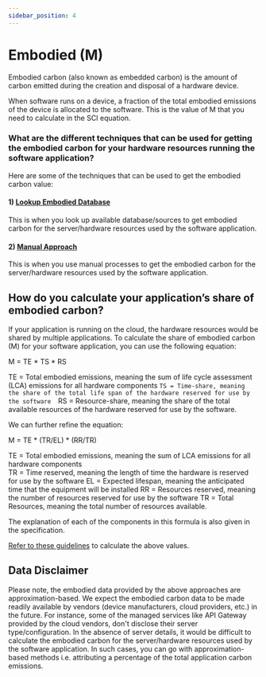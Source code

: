 ```yaml
---
sidebar_position: 4
---
```


# Embodied (M)

Embodied carbon (also known as embedded carbon) is the amount of carbon emitted during the creation and disposal of a hardware device.

When software runs on a device, a fraction of the total embodied emissions of the device is allocated to the software. This is the value of M that you need to calculate in the SCI equation.

### What are the different techniques that can be used for getting the embodied carbon for your hardware resources running the software application?

Here are some of the techniques that can be used to get the embodied carbon value:

#### 1) [ Lookup Embodied Database ](EmbodiedDatabase.md)
 This is when you look up available database/sources to get embodied carbon for the server/hardware resources used by the software application.

#### 2) [ Manual Approach  ](ManualEmbodiedLookupProcess.md)
This is when you use manual processes to get the embodied carbon for the server/hardware resources used by the software application.

## How do you calculate your application’s share of embodied carbon?​

If your application is running on the cloud, the hardware resources would be shared by multiple applications. To calculate the share of embodied carbon (M) for your software application, you can use the following equation:

M = TE * TS * RS

TE = Total embodied emissions, meaning the sum of life cycle assessment (LCA) emissions for all hardware components 
`TS = Time-share, meaning the share of the total life span of the hardware reserved for use by the software 
`RS = Resource-share, meaning the share of the total available resources of the hardware reserved for use by the software.

We can further refine the equation:

M = TE * (TR/EL) * (RR/TR)

TE = Total embodied emissions, meaning the sum of LCA emissions for all hardware components  
TR = Time reserved, meaning the length of time the hardware is reserved for use by the software 
EL = Expected lifespan, meaning the anticipated time that the equipment will be installed
RR = Resources reserved, meaning the number of resources reserved for use by the software
TR = Total Resources, meaning the total number of resources available.

The explanation of each of the components in this formula is also given in the specification.

[Refer to these guidelines](https://sci-data.greensoftware.foundation/M/MSubCalculations) to calculate the above values.

## Data Disclaimer
Please note, the embodied data provided by the above approaches are approximation-based. We expect the embodied carbon data to be made readily available by vendors (device manufacturers, cloud providers, etc.) in the future. For instance, some of the managed services like API Gateway provided by the cloud vendors, don't disclose their server type/configuration. In the absence of server details, it would be difficult to calculate the embodied carbon for the server/hardware resources used by the software application. In such cases, you can go with approximation-based methods i.e. attributing a percentage of the total application carbon emissions.

